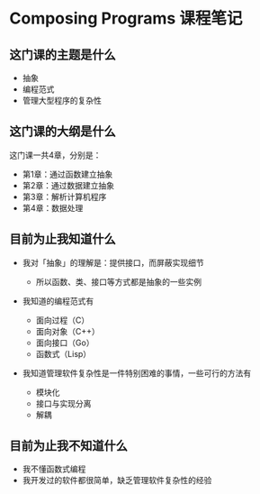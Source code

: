 # Composing Programs 课程笔记

## 这门课的主题是什么

- 抽象
- 编程范式
- 管理大型程序的复杂性

## 这门课的大纲是什么

这门课一共4章，分别是：

- 第1章：通过函数建立抽象
- 第2章：通过数据建立抽象
- 第3章：解析计算机程序
- 第4章：数据处理

## 目前为止我知道什么

- 我对「抽象」的理解是：提供接口，而屏蔽实现细节
  - 所以函数、类、接口等方式都是抽象的一些实例

- 我知道的编程范式有
  - 面向过程（C）
  - 面向对象（C++）
  - 面向接口（Go）
  - 函数式（Lisp）

- 我知道管理软件复杂性是一件特别困难的事情，一些可行的方法有
  - 模块化
  - 接口与实现分离
  - 解耦

## 目前为止我不知道什么

- 我不懂函数式编程
- 我开发过的软件都很简单，缺乏管理软件复杂性的经验
